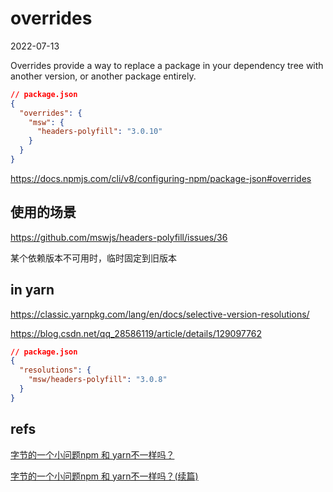 # overrides

2022-07-13

Overrides provide a way to replace a package in your dependency tree with another version, or another package entirely.

```json
// package.json
{
  "overrides": {
    "msw": {
      "headers-polyfill": "3.0.10"
    }
  }
}
```

<https://docs.npmjs.com/cli/v8/configuring-npm/package-json#overrides>

## 使用的场景

<https://github.com/mswjs/headers-polyfill/issues/36>

某个依赖版本不可用时，临时固定到旧版本

## in yarn

<https://classic.yarnpkg.com/lang/en/docs/selective-version-resolutions/>

<https://blog.csdn.net/qq_28586119/article/details/129097762>

```json
// package.json
{
  "resolutions": {
    "msw/headers-polyfill": "3.0.8"
  }
}
```

## refs

[字节的一个小问题npm 和 yarn不一样吗？](https://juejin.cn/post/7060844948316225572)

[字节的一个小问题npm 和 yarn不一样吗？(续篇)](https://juejin.cn/post/7071659901654827039/)
